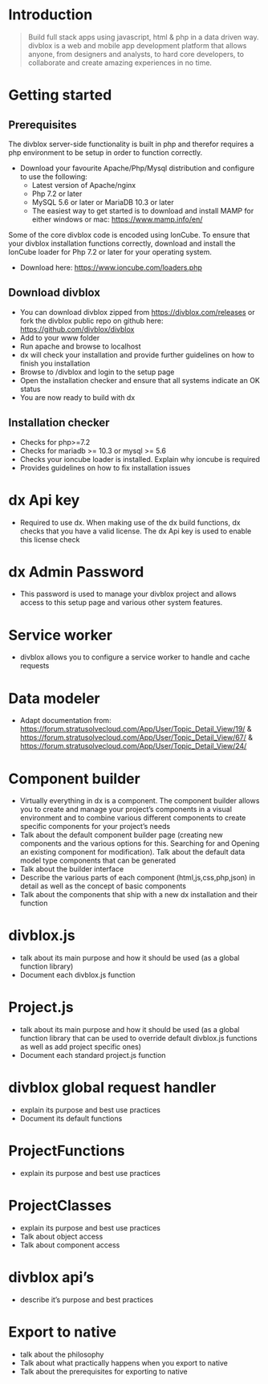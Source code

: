 # Introduction
> Build full stack apps using javascript, html & php in a data driven way.<br/>
divblox is a web and mobile app development platform that allows anyone, from designers and analysts, to hard core developers, to collaborate and create amazing experiences in no time. 


# Getting started
## Prerequisites

The divblox server-side functionality is built in php and therefor requires a php environment to be setup in order to function correctly.
- Download your favourite Apache/Php/Mysql distribution and configure to use the following:
    - Latest version of Apache/nginx
    - Php 7.2 or later
    - MySQL 5.6 or later or MariaDB 10.3 or later
    - The easiest way to get started is to download and install MAMP for either windows or mac: https://www.mamp.info/en/

Some of the core divblox code is encoded using IonCube. To ensure that your divblox installation functions correctly, download and install the IonCube loader for Php 7.2 or later for your operating system.
- Download here: https://www.ioncube.com/loaders.php

## Download divblox
- You can download divblox zipped from https://divblox.com/releases or fork the divblox public repo on github here: https://github.com/divblox/divblox
- Add to your www folder
- Run apache and browse to localhost
- dx will check your installation and provide further guidelines on how to finish you installation
- Browse to /divblox and login to the setup page
- Open the installation checker and ensure that all systems indicate an OK status
- You are now ready to build with dx

## Installation checker
- Checks for php>=7.2
- Checks for mariadb >= 10.3 or mysql >= 5.6
- Checks your ioncube loader is installed. Explain why ioncube is required
- Provides guidelines on how to fix installation issues

# dx Api key
- Required to use dx. When making use of the dx build functions, dx checks that you have a valid license. The dx Api key is used to enable this license check

# dx Admin Password
- This password is used to manage your divblox project and allows access to this setup page and various other system features.

# Service worker
- divblox allows you to configure a service worker to handle and cache requests

# Data modeler
- Adapt documentation from: https://forum.stratusolvecloud.com/App/User/Topic_Detail_View/19/ & https://forum.stratusolvecloud.com/App/User/Topic_Detail_View/67/ & https://forum.stratusolvecloud.com/App/User/Topic_Detail_View/24/

# Component builder
- Virtually everything in dx is a component. The component builder allows you to create and manage your project’s components in a visual environment and to combine various different components to create specific components for your project’s needs
- Talk about the default component builder page (creating new components and the various options for this. Searching for and Opening an existing component for modification). Talk about the default data model type components that can be generated
- Talk about the builder interface
- Describe the various parts of each component (html,js,css,php,json) in detail as well as the concept of basic components
- Talk about the components that ship with a new dx installation and their function

# divblox.js
- talk about its main purpose and how it should be used (as a global function library)
- Document each divblox.js function

# Project.js
- talk about its main purpose and how it should be used (as a global function library that can be used to override default divblox.js functions as well as add project specific ones)
- Document each standard project.js function

# divblox global request handler
- explain its purpose and best use practices
- Document its default functions

# ProjectFunctions 
- explain its purpose and best use practices

# ProjectClasses
- explain its purpose and best use practices
- Talk about object access
- Talk about component access

# divblox api’s
- describe it’s purpose and best practices

# Export to native
- talk about the philosophy 
- Talk about what practically happens when you export to native
- Talk about the prerequisites for exporting to native
